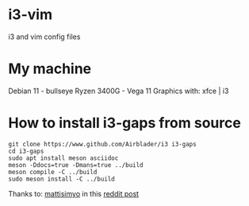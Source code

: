# i3-vim
i3 and vim config files

# My machine
Debian 11 - bullseye
Ryzen 3400G - Vega 11 Graphics
with: xfce | i3

# How to install i3-gaps from source

```
git clone https://www.github.com/Airblader/i3 i3-gaps
cd i3-gaps
sudo apt install meson asciidoc
meson -Ddocs=true -Dmans=true ../build
meson compile -C ../build
sudo meson install -C ../build
```
Thanks to: [mattisimyo](https://www.reddit.com/user/mattismyo/) in this [reddit post](https://www.reddit.com/r/i3wm/comments/nctbvk/gaps_innergaps_outer_error_am_i_really_running/)
